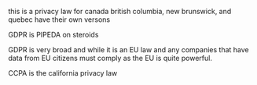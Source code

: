 this is a privacy law for canada
british columbia, new brunswick, and quebec have their own versons

GDPR is PIPEDA on steroids

GDPR is very broad and while it is an EU law and any companies that have data from EU citizens must comply as the EU is quite powerful. 

CCPA is the california privacy law
